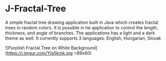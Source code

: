 # J-Fractal-Tree
A simple fractal tree drawing application built in Java which creates fractal trees in random colors.
It is possible in he application to control the length, thickness, and angle of branches.
The applications has a light and a dark theme as well.
It currently supports 3 languages: English, Hungarian, Slovak

![Purplish Fractal Tree on White Background](https://i.imgur.com/YIg5kmk.jpg =89x60)
